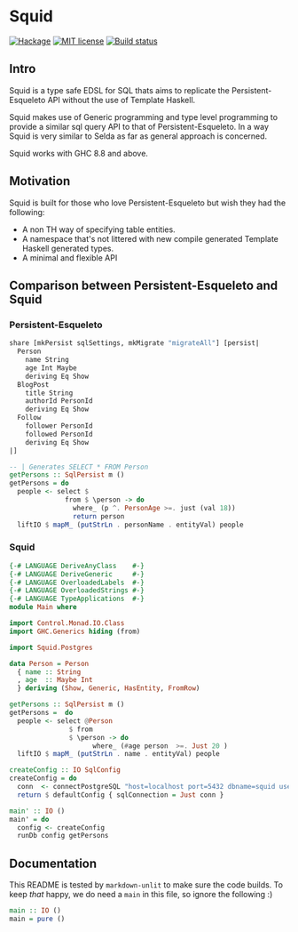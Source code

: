 # Squid

[![Hackage](https://img.shields.io/hackage/v/squid.svg?logo=haskell)](https://hackage.haskell.org/package/squid)
[![MIT license](https://img.shields.io/badge/license-MIT-blue.svg)](LICENSE)
[![Build status](https://img.shields.io/travis/epicallan/squid.svg?logo=travis)](https://travis-ci.org/epicallan/squid)

## Intro

Squid is a type safe EDSL for SQL thats aims to replicate the Persistent-Esqueleto API without the
use of Template Haskell.

Squid makes use of Generic programming and type level programming to provide a similar sql query
API to that of Persistent-Esqueleto. In a way Squid is very similar to Selda as far as general approach is concerned.

Squid works with GHC 8.8 and above.

## Motivation

Squid is built for those who love Persistent-Esqueleto but wish they had the following:

- A non TH way of specifying table entities.
- A namespace that's not littered with new compile generated Template Haskell generated types.
- A minimal and flexible API

## Comparison between Persistent-Esqueleto and Squid

### Persistent-Esqueleto

```haskell ignore
share [mkPersist sqlSettings, mkMigrate "migrateAll"] [persist|
  Person
    name String
    age Int Maybe
    deriving Eq Show
  BlogPost
    title String
    authorId PersonId
    deriving Eq Show
  Follow
    follower PersonId
    followed PersonId
    deriving Eq Show
|]

-- | Generates SELECT * FROM Person
getPersons :: SqlPersist m ()
getPersons = do
  people <- select $
              from $ \person -> do
                where_ (p ^. PersonAge >=. just (val 18))
                return person
  liftIO $ mapM_ (putStrLn . personName . entityVal) people
```

### Squid

```haskell
{-# LANGUAGE DeriveAnyClass    #-}
{-# LANGUAGE DeriveGeneric     #-}
{-# LANGUAGE OverloadedLabels  #-}
{-# LANGUAGE OverloadedStrings #-}
{-# LANGUAGE TypeApplications  #-}
module Main where

import Control.Monad.IO.Class
import GHC.Generics hiding (from)

import Squid.Postgres

data Person = Person
  { name :: String
  , age  :: Maybe Int
  } deriving (Show, Generic, HasEntity, FromRow)

getPersons :: SqlPersist m ()
getPersons =  do
  people <- select @Person
               $ from
               $ \person -> do
                     where_ (#age person  >=. Just 20 )
  liftIO $ mapM_ (putStrLn . name . entityVal) people

createConfig :: IO SqlConfig
createConfig = do
  conn  <- connectPostgreSQL "host=localhost port=5432 dbname=squid user=allan"
  return $ defaultConfig { sqlConnection = Just conn }

main' :: IO ()
main' = do
  config <- createConfig
  runDb config getPersons
```

## Documentation

This README is tested by `markdown-unlit` to make sure the code builds. To keep _that_ happy, we do need a `main` in this file, so ignore the following :)

```haskell
main :: IO ()
main = pure ()
```
